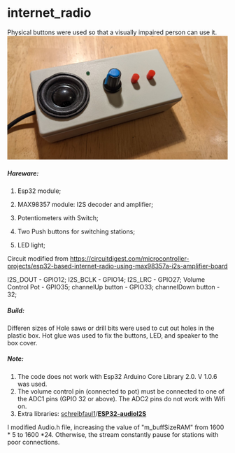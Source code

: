 # internet_radio

Physical buttons were used so that a visually impaired person can use it.
![](https://github.com/qisun1/internet_radio/blob/main/radio.jpg?raw=true)

##### Hareware:

1. Esp32 module;
2. MAX98357 module: I2S decoder and amplifier;

3. Potentiometers with Switch;
4. Two Push buttons for switching stations;
5. LED light;

Circuit modified from https://circuitdigest.com/microcontroller-projects/esp32-based-internet-radio-using-max98357a-i2s-amplifier-board

I2S_DOUT  -  GPIO12; 
I2S_BCLK  -  GPIO14; 
I2S_LRC  -  GPIO27; 
Volume Control Pot  -  GPIO35; 
channelUp button  -  GPIO33; 
channelDown button  -  32; 

##### Build:
Differen sizes of Hole saws or drill bits were used to cut out holes in the plastic box. 
Hot glue was used to fix the buttons, LED, and speaker to the box cover.

##### Note:

1. The code does not work with Esp32 Arduino Core Library 2.0. V 1.0.6 was used.
2. The volume control pin (connected to pot) must be connected to one of the ADC1 pins (GPIO 32 or above). The ADC2 pins do not work with Wifi on.
3. Extra libraries: [schreibfaul1](https://github.com/schreibfaul1)/**[ESP32-audioI2S](https://github.com/schreibfaul1/ESP32-audioI2S)**

I modified Audio.h file, increasing the value of "m_buffSizeRAM"  from 1600 * 5 to 1600 *24. Otherwise, the stream constantly pause for stations with poor connections.
